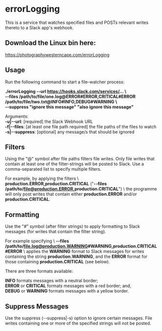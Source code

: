 # errorLogging

This is a service that watches specified files and POSTs relevant writes thereto to a Slack app's webhook.

## Download the Linux bin here:
https://photographywesterncape.com/errorLogging

## Usage
Run the following command to start a file-watcher process:

**./errorLogging --url https://hooks.slack.com/services/... \\ \
--files /path/to/file/one.log@ERROR#ERROR,CRITICAL#ERROR /path/to/file/two.txt@INFO#INFO,DEBUG#WARNING \\ \
--suppress "ignore this message" "also ignore this message"**

Arguments: \
**-u|--url**: [required] the Slack Webhook URL \
**-f|--files**: [at least one file path required] the file paths of the files to watch \
**-s|--suppress**: [optional] any message/s that should be ignored

## Filters
Using the "@" symbol after file paths filters file writes. Only file writes that contain at least one of the filter-strings will be posted to Slack. Use a comma-separated list to specify multiple filters. 

For example, by applying the filters \ 
 **production.ERROR,production.CRITICAL** ("**--files /path/to/file@production.ERROR,production.CRITICAL**") \ 
the programme will only post writes that contain either **production.ERROR** and/or **production.CRITICAL**.

## Formatting
Use the "#" symbol (after filter strings) to apply formatting to Slack messages (for writes that contain the filter string). 

For example specifying \ 
 **--files /path/to/file.log@production.WARNING#WARNING,production.CRITICAL#ERROR** \ 
applies the **WARNING** format to Slack messages for writes containing the string **production.WARNING**, and the **ERROR** format for those containing **production.CRITICAL** (see below).

There are three formats available:

**INFO** formats messages with a neutral border; \
**ERROR** or **CRITICAL** formats messages with a red border; and, \
**DEBUG** or **WARNING** formats messages with a yellow border.

## Suppress Messages
Use the suppress (--suppress|-s) option to ignore certain messages. File writes containing one or more of the specified strings will not be posted.

